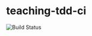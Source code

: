 # teaching-tdd-ci
![Build Status](https://travis-ci.com/diegogplfree/teaching-tdd-ci.svg?branch=master)
